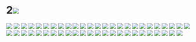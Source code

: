 # 2![](../img/3-4/00000001.jpg)
![](../img/3-4/00000002.jpg)
![](../img/3-4/00000003.jpg)
![](../img/3-4/00000004.jpg)
![](../img/3-4/00000005.jpg)
![](../img/3-4/00000006.jpg)
![](../img/3-4/00000007.jpg)
![](../img/3-4/00000008.jpg)
![](../img/3-4/00000009.jpg)
![](../img/3-4/00000010.jpg)
![](../img/3-4/00000011.jpg)
![](../img/3-4/00000012.jpg)
![](../img/3-4/00000013.jpg)
![](../img/3-4/00000014.jpg)
![](../img/3-4/00000015.jpg)
![](../img/3-4/00000016.jpg)
![](../img/3-4/00000017.jpg)
![](../img/3-4/00000018.jpg)
![](../img/3-4/00000019.jpg)
![](../img/3-4/00000020.jpg)
![](../img/3-4/00000021.jpg)
![](../img/3-4/00000022.jpg)
![](../img/3-4/00000023.jpg)
![](../img/3-4/00000024.jpg)
![](../img/3-4/00000025.jpg)
![](../img/3-4/00000026.jpg)
![](../img/3-4/00000027.jpg)
![](../img/3-4/00000028.jpg)
![](../img/3-4/00000029.jpg)
![](../img/3-4/00000030.jpg)
![](../img/3-4/00000031.jpg)
![](../img/3-4/00000032.jpg)
![](../img/3-4/00000033.jpg)
![](../img/3-4/00000034.jpg)
![](../img/3-4/00000035.jpg)
![](../img/3-4/00000036.jpg)
![](../img/3-4/00000037.jpg)
![](../img/3-4/00000038.jpg)
![](../img/3-4/00000039.jpg)
![](../img/3-4/00000040.jpg)
![](../img/3-4/00000041.jpg)
![](../img/3-4/00000042.jpg)
![](../img/3-4/00000043.jpg)
![](../img/3-4/00000044.jpg)
![](../img/3-4/00000045.jpg)
![](../img/3-4/00000046.jpg)
![](../img/3-4/00000047.jpg)
![](../img/3-4/00000048.jpg)
![](../img/3-4/00000049.jpg)
![](../img/3-4/00000050.jpg)
